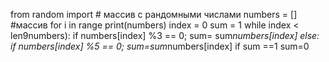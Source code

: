 from random import # массив с рандомными числами
numbers = [] #массив
for i in range
print(numbers)
index = 0
sum = 1
while index < len9numbers):
   if numbers[index] %3 == 0;
      sum= sum*numbers[index]
   else:
   if numbers[index] %5 == 0;
      sum=sum*numbers[index]
if sum ==1
   sum=0      